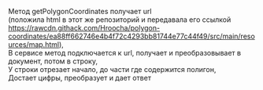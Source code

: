 Метод getPolygonCoordinates получает url <br/> 
(положила html в этот же репозиторий и передавала его ссылкой https://rawcdn.githack.com/Hroocha/polygon-coordinates/ea88ff662746e4b4f72c4293bb81744e77c44f49/src/main/resources/map.html), <br/> 
В сервисе метод подключается к url, получает и преобразовывает в документ, потом в строку, <br/> 
У строки отрезает начало, до части где содержится полигон, <br/> 
Достает цифры, преобразует и дает ответ <br/> 
